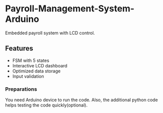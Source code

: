 # Payroll-Management-System-Arduino
Embedded payroll system with LCD control.

## Features
- FSM with 5 states
- Interactive LCD dashboard
- Optimized data storage
- Input validation

### Preparations
You need Arduino device to run the code. 
Also, the additional python code helps testing the code quickly(optional).
